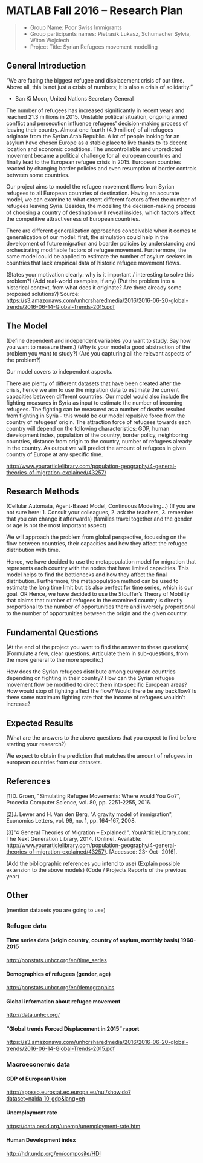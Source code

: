 # MATLAB Fall 2016 – Research Plan

> * Group Name: Poor Swiss Immigrants
> * Group participants names: Pietrasik Lukasz, Schumacher Sylvia, Witon Wojciech
> * Project Title: Syrian Refugees movement modelling

## General Introduction
“We are facing the biggest refugee and displacement crisis of our time. Above all, this is not just a crisis of numbers; it is also a crisis of solidarity.”
- Ban Ki Moon, United Nations Secretary General

The number of refugees has increased significantly in recent years and reached 21.3 millions in 2015. Unstable political situation, ongoing armed conflict and persecution influence refugees' decision-making process of leaving their country. Almost one fourth (4.9 million) of all refugees originate from the Syrian Arab Republic. 
A lot of people looking for an asylum have chosen Europe as a stable place to live thanks to its decent location and economic conditions. The uncontrollable and unpredicted movement became a political challenge for all european countries and finally lead to the European refugee crisis in 2015. European countries reacted by changing border policies and even resumption of border controls between some countries.

Our project aims to model the refugee movement flows from Syrian refugees to all European countries of destination. Having an accurate model, we can examine to what extent different factors affect the number of refugees leaving Syria. Besides, the modelling the decision-making process of choosing a country of destination will reveal insides, which factors affect the competitive attractiveness of European countries.

There are different generalization approaches conceivable when it comes to generalization of our model: first, the simulation could help in the development of future migration and boarder policies by understanding and orchestrating modifiable factors of refugee movement. Furthermore, the same model could be applied to estimate the number of asylum seekers in countries that lack empirical data of historic refugee movement flows.

(States your motivation clearly: why is it important / interesting to solve this problem?)
(Add real-world examples, if any)
(Put the problem into a historical context, from what does it originate? Are there already some proposed solutions?)
Source:
https://s3.amazonaws.com/unhcrsharedmedia/2016/2016-06-20-global-trends/2016-06-14-Global-Trends-2015.pdf

## The Model

(Define dependent and independent variables you want to study. Say how you want to measure them.)
(Why is your model a good abstraction of the problem you want to study?) (Are you capturing all the relevant aspects of the problem?)

Our model covers to independent aspects.

There are plenty of different datasets that have been created after the crisis, hence we aim to use the migration data to estimate the current capacities between different countries. Our model would also include the fighting measures in Syria as input to estimate the number of incoming refugees.
The fighting can be measured as a number of deaths resulted from fighting in Syria - this would be our model repulsive force from the country of refugees’ origin. The attraction force of refugees towards each country will depend on the following characteristics: GDP, human development index, population of the country, border policy, neighboring countries, distance from origin to the country, number of refugees already in the country.
As output we will predict the amount of refugees in given country of Europe at any specific time.

http://www.yourarticlelibrary.com/population-geography/4-general-theories-of-migration-explained/43257/

## Research Methods

(Cellular Automata, Agent-Based Model, Continuous Modeling...) (If you are not sure here: 1. Consult your colleagues, 2. ask the teachers, 3. remember that you can change it afterwards)
(families travel together and the gender or age is not the most important aspect)

We will approach the problem from global perspective, focussing on the flow between countries, their capacities and how they affect the refugee distribution with time.

Hence, we have decided to use the metapopulation model for migration that represents each country with the nodes that have limited capacities. This model helps to find the bottlenecks and how they affect the final distribution. Furthermore, the metapopulation method can be used to estimate the long time limit but it’s also perfect for time series, which is our goal.
OR
Hence, we have decided to use the Stouffer’s Theory of Mobility that claims that number of refugees in the examined country is directly proportional to the number of opportunities there and inversely proportional to the number of opportunities between the origin and the given country.


## Fundamental Questions

(At the end of the project you want to find the answer to these questions)
(Formulate a few, clear questions. Articulate them in sub-questions, from the more general to the more specific.)

How does the Syrian refugees distribute among european countries depending on fighting in their country?
How can the Syrian refugee movement flow be modified to direct them into specific European areas?
How would stop of fighting affect the flow? Would there be any backflow?
Is there some maximum fighting rate that the income of refugees wouldn’t increase?


## Expected Results

(What are the answers to the above questions that you expect to find before starting your research?)

We expect to obtain the prediction that matches the amount of refugees in european countries from our datasets.



## References 

[1]D. Groen, "Simulating Refugee Movements: Where would You Go?", Procedia Computer Science, vol. 80, pp. 2251-2255, 2016.

[2]J. Lewer and H. Van den Berg, "A gravity model of immigration", Economics Letters, vol. 99, no. 1, pp. 164-167, 2008.

[3]"4 General Theories of Migration – Explained!", YourArticleLibrary.com: The Next Generation Library, 2014. [Online]. Available: http://www.yourarticlelibrary.com/population-geography/4-general-theories-of-migration-explained/43257/. [Accessed: 23- Oct- 2016].

(Add the bibliographic references you intend to use)
(Explain possible extension to the above models)
(Code / Projects Reports of the previous year)

## Other

(mention datasets you are going to use)

### Refugee data
#### Time series data (origin country, country of asylum, monthly basis) 1960-2015
http://popstats.unhcr.org/en/time_series

#### Demographics of refugees (gender, age)
http://popstats.unhcr.org/en/demographics

#### Global information about refugee movement
http://data.unhcr.org/

#### “Global trends Forced Displacement in 2015” raport
https://s3.amazonaws.com/unhcrsharedmedia/2016/2016-06-20-global-trends/2016-06-14-Global-Trends-2015.pdf 

### Macroeconomic data
#### GDP of European Union
http://appsso.eurostat.ec.europa.eu/nui/show.do?dataset=naida_10_gdp&lang=en

#### Unemployment rate
https://data.oecd.org/unemp/unemployment-rate.htm

#### Human Development index
http://hdr.undp.org/en/composite/HDI
